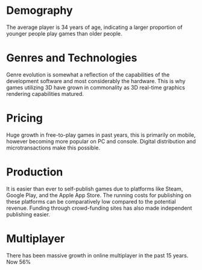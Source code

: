 # Demography
The average player is 34 years of age, indicating a larger proportion of younger people play games than older people.
# Genres and Technologies
Genre evolution is somewhat a reflection of the capabilities of the development software and most considerably the hardware. This is why games utilizing 3D have grown in commonality as 3D real-time graphics rendering capabilities matured. 
# Pricing
Huge growth in free-to-play games in past years, this is primarily on mobile, however becoming more popular on PC and console. Digital distribution and microtransactions make this possible.
# Production
It is easier than ever to self-publish games due to platforms like Steam, Google Play, and the Apple App Store. The running costs for publishing on these platforms can be comparatively low compared to the potential revenue. Funding through crowd-funding sites has also made independent publishing easier.
# Multiplayer
There has been massive growth in online multiplayer in the past 15 years. Now 56% 
